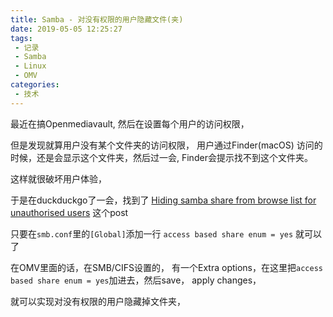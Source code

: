 ```yaml
---
title: Samba - 对没有权限的用户隐藏文件(夹)
date: 2019-05-05 12:25:27
tags:
 - 记录
 - Samba
 - Linux
 - OMV
categories:
 - 技术
---
```


最近在搞Openmediavault, 然后在设置每个用户的访问权限，

但是发现就算用户没有某个文件夹的访问权限， 用户通过Finder(macOS) 访问的时候，还是会显示这个文件夹，然后过一会, Finder会提示找不到这个文件夹。

这样就很破坏用户体验， 

于是在duckduckgo了一会，找到了 [Hiding samba share from browse list for unauthorised users](https://serverfault.com/questions/144339/hiding-samba-share-from-browse-list-for-unauthorised-users) 这个post

只要在`smb.conf`里的`[Global]`添加一行 `access based share enum = yes` 就可以了

在OMV里面的话，在SMB/CIFS设置的， 有一个Extra options，在这里把`access based share enum = yes`加进去，然后save， apply changes，

就可以实现对没有权限的用户隐藏掉文件夹， 
